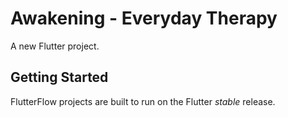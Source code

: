 # Awakening - Everyday Therapy

A new Flutter project.

## Getting Started

FlutterFlow projects are built to run on the Flutter _stable_ release.
